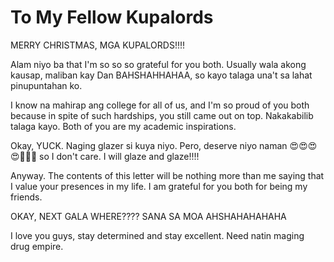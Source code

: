 # To My Fellow Kupalords

MERRY CHRISTMAS, MGA KUPALORDS!!!!

Alam niyo ba that I'm so so so grateful for you both. Usually wala akong kausap, maliban kay Dan BAHSHAHHAHAA, so kayo talaga una't sa lahat pinupuntahan ko.

I know na mahirap ang college for all of us, and I'm so proud of you both because in spite of such hardships, you still came out on top. Nakakabilib talaga kayo. Both of you are my academic inspirations.

Okay, YUCK. Naging glazer si kuya niyo. Pero, deserve niyo naman 😍😍😍😍🥰🥰🥰 so I don't care. I will glaze and glaze!!!!

Anyway. The contents of this letter will be nothing more than me saying that I value your presences in my life. I am grateful for you both for being my friends.

OKAY, NEXT GALA WHERE???? SANA SA MOA AHSHAHAHAHAHA

I love you guys, stay determined and stay excellent. Need natin maging drug empire.
